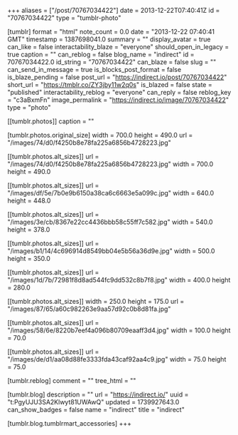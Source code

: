 +++
aliases = ["/post/70767034422"]
date = 2013-12-22T07:40:41Z
id = "70767034422"
type = "tumblr-photo"

[tumblr]
format = "html"
note_count = 0.0
date = "2013-12-22 07:40:41 GMT"
timestamp = 1387698041.0
summary = ""
display_avatar = true
can_like = false
interactability_blaze = "everyone"
should_open_in_legacy = true
caption = ""
can_reblog = false
blog_name = "indirect"
id = 70767034422.0
id_string = "70767034422"
can_blaze = false
slug = ""
can_send_in_message = true
is_blocks_post_format = false
is_blaze_pending = false
post_url = "https://indirect.io/post/70767034422"
short_url = "https://tmblr.co/ZY3jby11w2q0s"
is_blazed = false
state = "published"
interactability_reblog = "everyone"
can_reply = false
reblog_key = "c3aBxmFn"
image_permalink = "https://indirect.io/image/70767034422"
type = "photo"

[[tumblr.photos]]
caption = ""

[tumblr.photos.original_size]
width = 700.0
height = 490.0
url = "/images/74/d0/f4250b8e78fa225a6856b4728223.jpg"

[[tumblr.photos.alt_sizes]]
url = "/images/74/d0/f4250b8e78fa225a6856b4728223.jpg"
width = 700.0
height = 490.0

[[tumblr.photos.alt_sizes]]
url = "/images/df/5e/7b0e9b6150a38ca6c6663e5a099c.jpg"
width = 640.0
height = 448.0

[[tumblr.photos.alt_sizes]]
url = "/images/3e/cb/8367e22cc4436bbb58c55ff7c582.jpg"
width = 540.0
height = 378.0

[[tumblr.photos.alt_sizes]]
url = "/images/b1/14/4c696914d8549bb04e5b56a36d9e.jpg"
width = 500.0
height = 350.0

[[tumblr.photos.alt_sizes]]
url = "/images/1d/7b/72981f8d8ad544fc9dd532c8b7f8.jpg"
width = 400.0
height = 280.0

[[tumblr.photos.alt_sizes]]
width = 250.0
height = 175.0
url = "/images/87/65/a60c982263e9aa57d92c0b8d81fa.jpg"

[[tumblr.photos.alt_sizes]]
url = "/images/58/6e/8220b7eef4a096b80709eaaff3d4.jpg"
width = 100.0
height = 70.0

[[tumblr.photos.alt_sizes]]
url = "/images/de/d1/aa08d88fe3333fda43caf92aa4c9.jpg"
width = 75.0
height = 75.0

[tumblr.reblog]
comment = ""
tree_html = ""

[tumblr.blog]
description = ""
url = "https://indirect.io/"
uuid = "t:PgyUJU3SA2Klwyt81UWAwQ"
updated = 1739927643.0
can_show_badges = false
name = "indirect"
title = "indirect"

[tumblr.blog.tumblrmart_accessories]
+++
